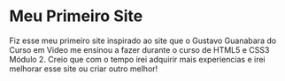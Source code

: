 # Meu Primeiro Site
 Fiz esse meu primeiro site inspirado ao site que o Gustavo Guanabara do Curso em Video me ensinou a fazer durante o curso de HTML5 e CSS3 Módulo 2. Creio que com o tempo irei adquirir mais experiencias e irei melhorar esse site ou criar outro melhor!
